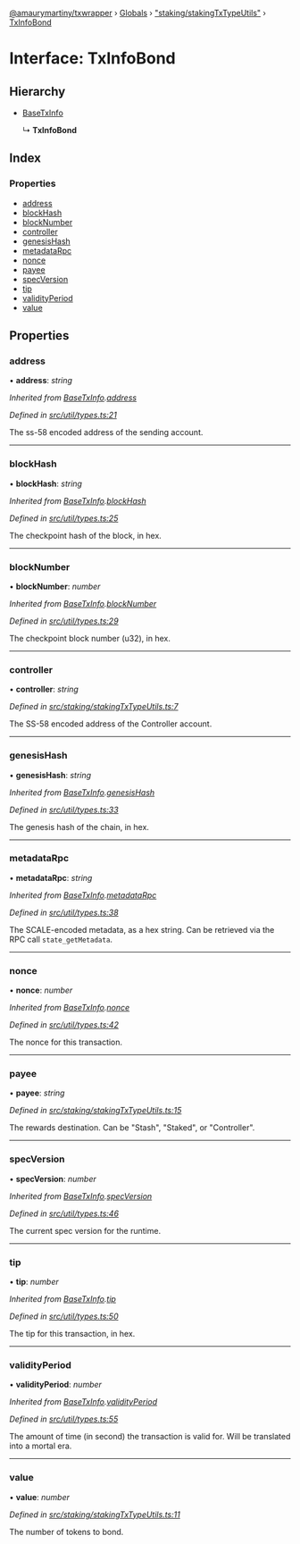 [@amaurymartiny/txwrapper](../README.md) › [Globals](../globals.md) › ["staking/stakingTxTypeUtils"](../modules/_staking_stakingtxtypeutils_.md) › [TxInfoBond](_staking_stakingtxtypeutils_.txinfobond.md)

# Interface: TxInfoBond

## Hierarchy

* [BaseTxInfo](_util_types_.basetxinfo.md)

  ↳ **TxInfoBond**

## Index

### Properties

* [address](_staking_stakingtxtypeutils_.txinfobond.md#address)
* [blockHash](_staking_stakingtxtypeutils_.txinfobond.md#blockhash)
* [blockNumber](_staking_stakingtxtypeutils_.txinfobond.md#blocknumber)
* [controller](_staking_stakingtxtypeutils_.txinfobond.md#controller)
* [genesisHash](_staking_stakingtxtypeutils_.txinfobond.md#genesishash)
* [metadataRpc](_staking_stakingtxtypeutils_.txinfobond.md#metadatarpc)
* [nonce](_staking_stakingtxtypeutils_.txinfobond.md#nonce)
* [payee](_staking_stakingtxtypeutils_.txinfobond.md#payee)
* [specVersion](_staking_stakingtxtypeutils_.txinfobond.md#specversion)
* [tip](_staking_stakingtxtypeutils_.txinfobond.md#tip)
* [validityPeriod](_staking_stakingtxtypeutils_.txinfobond.md#validityperiod)
* [value](_staking_stakingtxtypeutils_.txinfobond.md#value)

## Properties

###  address

• **address**: *string*

*Inherited from [BaseTxInfo](_util_types_.basetxinfo.md).[address](_util_types_.basetxinfo.md#address)*

*Defined in [src/util/types.ts:21](https://github.com/paritytech/txwrapper/blob/74e5037/src/util/types.ts#L21)*

The ss-58 encoded address of the sending account.

___

###  blockHash

• **blockHash**: *string*

*Inherited from [BaseTxInfo](_util_types_.basetxinfo.md).[blockHash](_util_types_.basetxinfo.md#blockhash)*

*Defined in [src/util/types.ts:25](https://github.com/paritytech/txwrapper/blob/74e5037/src/util/types.ts#L25)*

The checkpoint hash of the block, in hex.

___

###  blockNumber

• **blockNumber**: *number*

*Inherited from [BaseTxInfo](_util_types_.basetxinfo.md).[blockNumber](_util_types_.basetxinfo.md#blocknumber)*

*Defined in [src/util/types.ts:29](https://github.com/paritytech/txwrapper/blob/74e5037/src/util/types.ts#L29)*

The checkpoint block number (u32), in hex.

___

###  controller

• **controller**: *string*

*Defined in [src/staking/stakingTxTypeUtils.ts:7](https://github.com/paritytech/txwrapper/blob/74e5037/src/staking/stakingTxTypeUtils.ts#L7)*

The SS-58 encoded address of the Controller account.

___

###  genesisHash

• **genesisHash**: *string*

*Inherited from [BaseTxInfo](_util_types_.basetxinfo.md).[genesisHash](_util_types_.basetxinfo.md#genesishash)*

*Defined in [src/util/types.ts:33](https://github.com/paritytech/txwrapper/blob/74e5037/src/util/types.ts#L33)*

The genesis hash of the chain, in hex.

___

###  metadataRpc

• **metadataRpc**: *string*

*Inherited from [BaseTxInfo](_util_types_.basetxinfo.md).[metadataRpc](_util_types_.basetxinfo.md#metadatarpc)*

*Defined in [src/util/types.ts:38](https://github.com/paritytech/txwrapper/blob/74e5037/src/util/types.ts#L38)*

The SCALE-encoded metadata, as a hex string. Can be retrieved via the RPC
call `state_getMetadata`.

___

###  nonce

• **nonce**: *number*

*Inherited from [BaseTxInfo](_util_types_.basetxinfo.md).[nonce](_util_types_.basetxinfo.md#nonce)*

*Defined in [src/util/types.ts:42](https://github.com/paritytech/txwrapper/blob/74e5037/src/util/types.ts#L42)*

The nonce for this transaction.

___

###  payee

• **payee**: *string*

*Defined in [src/staking/stakingTxTypeUtils.ts:15](https://github.com/paritytech/txwrapper/blob/74e5037/src/staking/stakingTxTypeUtils.ts#L15)*

The rewards destination. Can be "Stash", "Staked", or "Controller".

___

###  specVersion

• **specVersion**: *number*

*Inherited from [BaseTxInfo](_util_types_.basetxinfo.md).[specVersion](_util_types_.basetxinfo.md#specversion)*

*Defined in [src/util/types.ts:46](https://github.com/paritytech/txwrapper/blob/74e5037/src/util/types.ts#L46)*

The current spec version for the runtime.

___

###  tip

• **tip**: *number*

*Inherited from [BaseTxInfo](_util_types_.basetxinfo.md).[tip](_util_types_.basetxinfo.md#tip)*

*Defined in [src/util/types.ts:50](https://github.com/paritytech/txwrapper/blob/74e5037/src/util/types.ts#L50)*

The tip for this transaction, in hex.

___

###  validityPeriod

• **validityPeriod**: *number*

*Inherited from [BaseTxInfo](_util_types_.basetxinfo.md).[validityPeriod](_util_types_.basetxinfo.md#validityperiod)*

*Defined in [src/util/types.ts:55](https://github.com/paritytech/txwrapper/blob/74e5037/src/util/types.ts#L55)*

The amount of time (in second) the transaction is valid for. Will be
translated into a mortal era.

___

###  value

• **value**: *number*

*Defined in [src/staking/stakingTxTypeUtils.ts:11](https://github.com/paritytech/txwrapper/blob/74e5037/src/staking/stakingTxTypeUtils.ts#L11)*

The number of tokens to bond.
